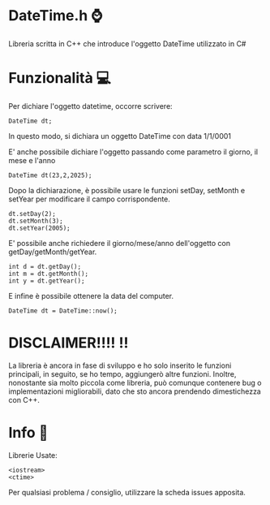 # DateTime.h ⌚
Libreria scritta in C++ che introduce l'oggetto DateTime utilizzato in C#

# Funzionalità 💻

Per dichiare l'oggetto datetime, occorre scrivere:
```
DateTime dt;
```
In questo modo, si dichiara un oggetto DateTime con data 1/1/0001

E' anche possibile dichiare l'oggetto passando come parametro il giorno, il mese e l'anno

```
DateTime dt(23,2,2025);
```

Dopo la dichiarazione, è possibile usare le funzioni setDay, setMonth e setYear per modificare il campo corrispondente.
```
dt.setDay(2);
dt.setMonth(3);
dt.setYear(2005);
```

E' possibile anche richiedere il giorno/mese/anno dell'oggetto con getDay/getMonth/getYear.

```
int d = dt.getDay();
int m = dt.getMonth();
int y = dt.getYear();
```

E infine è possibile ottenere la data del computer. 

```
DateTime dt = DateTime::now();
```


# DISCLAIMER!!!! ‼️
La libreria è ancora in fase di sviluppo e ho solo inserito le funzioni principali, in seguito, se ho tempo, aggiungerò altre funzioni. Inoltre, nonostante sia molto piccola come libreria, può comunque contenere bug o implementazioni migliorabili, dato che sto ancora prendendo dimestichezza con C++.


# Info 📁

Librerie Usate:
```
<iostream>
<ctime>
```

Per qualsiasi problema / consiglio, utilizzare la scheda issues apposita.
